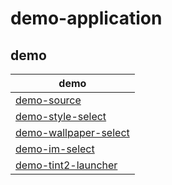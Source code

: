 

# demo-application

## demo

| demo |
| --- |
| [demo-source](demo-source) |
| [demo-style-select](demo-style-select) |
| [demo-wallpaper-select](demo-wallpaper-select) |
| [demo-im-select](demo-im-select) |
| [demo-tint2-launcher](demo-tint2-launcher) |
